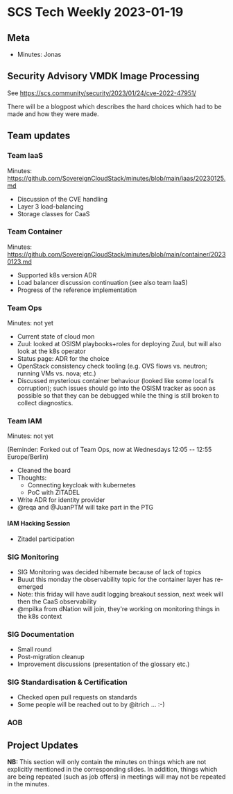 # SCS Tech Weekly 2023-01-19

## Meta

- Minutes: Jonas

## Security Advisory VMDK Image Processing

See https://scs.community/security/2023/01/24/cve-2022-47951/

There will be a blogpost which describes the hard choices which had to be made and how they were made.

## Team updates

### Team IaaS

Minutes: https://github.com/SovereignCloudStack/minutes/blob/main/iaas/20230125.md

- Discussion of the CVE handling
- Layer 3 load-balancing
- Storage classes for CaaS

### Team Container

Minutes: https://github.com/SovereignCloudStack/minutes/blob/main/container/20230123.md

- Supported k8s version ADR
- Load balancer discussion continuation (see also team IaaS)
- Progress of the reference implementation

### Team Ops

Minutes: not yet

- Current state of cloud mon
- Zuul: looked at OSISM playbooks+roles for deploying Zuul, but will also look at the k8s operator
- Status page: ADR for the choice
- OpenStack consistency check tooling (e.g. OVS flows vs. neutron; running VMs vs. nova; etc.)
- Discussed mysterious container behaviour (looked like some local fs corruption); such issues should go into the OSISM tracker as soon as possible so that they can be debugged while the thing is still broken to collect diagnostics.

### Team IAM

Minutes: not yet

(Reminder: Forked out of Team Ops, now at Wednesdays 12:05 -- 12:55 Europe/Berlin)

- Cleaned the board
- Thoughts:
  - Connecting keycloak with kubernetes
  - PoC with ZITADEL
- Write ADR for identity provider
- @reqa and @JuanPTM will take part in the PTG

#### IAM Hacking Session

- Zitadel participation

### SIG Monitoring

- SIG Monitoring was decided hibernate because of lack of topics
- Buuut this monday the observability topic for the container layer has re-emerged
- Note: this friday will have audit logging breakout session, next week will then the CaaS observability
- @mpilka from dNation will join, they're working on monitoring things in the k8s context

### SIG Documentation

- Small round
- Post-migration cleanup
- Improvement discussions (presentation of the glossary etc.)

### SIG Standardisation & Certification

- Checked open pull requests on standards
- Some people will be reached out to by @itrich ... :-)

### AOB

## Project Updates

**NB:** This section will only contain the minutes on things which are not explicitly mentioned in the corresponding slides. In addition, things which are being repeated (such as job offers) in meetings will may not be repeated in the minutes.

